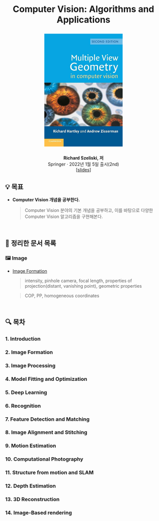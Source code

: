 <div width="100%" height="100%" align="center">
  
<h1 align="center">
  <p align="center">Computer Vision: Algorithms and Applications</p>
  <a href="https://szeliski.org/Book/">
    <img width="50%" src="cover.jpg" />
  </a>
</h1>
  
<b>Richard Szeliski, 저</b></br>
Springer · 2022년 1월 5일 출시(2nd)</br>
[[slides](https://dellaert.github.io/19F-4476/schedule.html)]</b> 

</div>

## :bulb: 목표

- **Computer Vision 개념을 공부한다.**

  > Computer Vision 분야의 기본 개념을 공부하고, 이를 바탕으로 다양한 Computer Vision 알고리즘을 구현해본다.

</br>

## 🚩 정리한 문서 목록

### 🖼 Image

 - [Image Formation](https://github.com/erectbranch/Computer_Vision_Basic/tree/master/ch02)

   > intensity, pinhole camera, focal length, properties of projection(distant, vanishing point), geometric properties

   > COP, PP, homogeneous coordinates

<br/>

## :mag: 목차

### 1. Introduction

### 2. Image Formation

### 3. Image Processing

### 4. Model Fitting and Optimization

### 5. Deep Learning

### 6. Recognition

### 7. Feature Detection and Matching

### 8. Image Alignment and Stitching

### 9. Motion Estimation

### 10. Computational Photography

### 11. Structure from motion and SLAM

### 12. Depth Estimation

### 13. 3D Reconstruction

### 14. Image-Based rendering